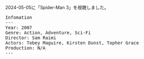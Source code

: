 
2024-05-05に「Spider-Man 3」を視聴しました。

<pre>
Infomation
---
Year: 2007
Genre: Action, Adventure, Sci-Fi
Director: Sam Raimi
Actors: Tobey Maguire, Kirsten Dunst, Topher Grace
Production: N/A
---
</pre>

